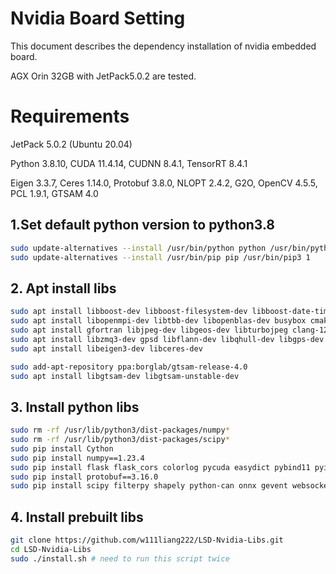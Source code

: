 # Nvidia Board Setting

This document describes the dependency installation of nvidia embedded board.

AGX Orin 32GB with JetPack5.0.2 are tested.

# Requirements

JetPack 5.0.2 (Ubuntu 20.04)

Python 3.8.10, CUDA 11.4.14, CUDNN 8.4.1, TensorRT 8.4.1

Eigen 3.3.7, Ceres 1.14.0, Protobuf 3.8.0, NLOPT 2.4.2, G2O, OpenCV 4.5.5, PCL 1.9.1, GTSAM 4.0

## 1.Set default python version to python3.8
```bash
sudo update-alternatives --install /usr/bin/python python /usr/bin/python3.8 1
sudo update-alternatives --install /usr/bin/pip pip /usr/bin/pip3 1
```

## 2. Apt install libs
```bash
sudo apt install libboost-dev libboost-filesystem-dev libboost-date-time-dev libboost-iostreams-dev
sudo apt install libopenmpi-dev libtbb-dev libopenblas-dev busybox cmake
sudo apt install gfortran libjpeg-dev libgeos-dev libturbojpeg clang-12 libelf-dev
sudo apt install libzmq3-dev gpsd libflann-dev libqhull-dev libgps-dev libgstrtspserver-1.0-dev
sudo apt install libeigen3-dev libceres-dev

sudo add-apt-repository ppa:borglab/gtsam-release-4.0
sudo apt install libgtsam-dev libgtsam-unstable-dev
```

## 3. Install python libs
```bash
sudo rm -rf /usr/lib/python3/dist-packages/numpy*
sudo rm -rf /usr/lib/python3/dist-packages/scipy*
sudo pip install Cython
sudo pip install numpy==1.23.4
sudo pip install flask flask_cors colorlog pycuda easydict pybind11 pyinstaller json-rpc
sudo pip install protobuf==3.16.0
sudo pip install scipy filterpy shapely python-can onnx gevent websockets zerorpc flask_socketio gevent-websocket
```

## 4. Install prebuilt libs
```bash
git clone https://github.com/w111liang222/LSD-Nvidia-Libs.git
cd LSD-Nvidia-Libs
sudo ./install.sh # need to run this script twice
```
